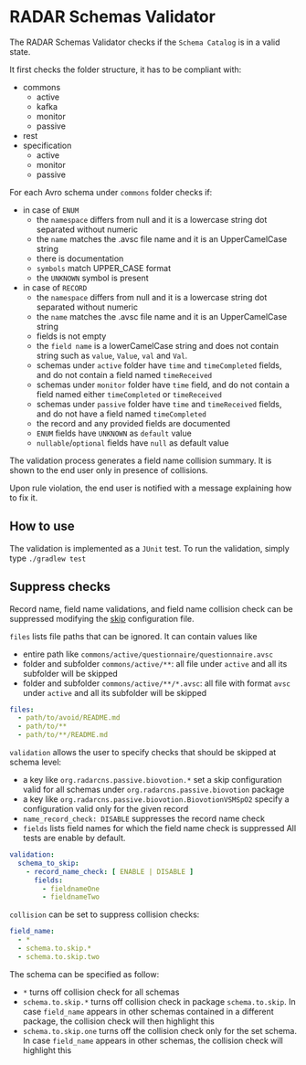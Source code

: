 # RADAR Schemas Validator

The RADAR Schemas Validator checks if the `Schema Catalog` is in a valid state.

It first checks the folder structure, it has to be compliant with:
- commons
  * active
  * kafka
  * monitor
  * passive
- rest
- specification
  * active
  * monitor
  * passive
  
For each Avro schema under `commons` folder checks if:
- in case of `ENUM`
  * the `namespace` differs from null and it is a lowercase string dot separated without numeric
  * the `name` matches the .avsc file name and it is an UpperCamelCase string
  * there is documentation
  * `symbols` match UPPER_CASE format
  * the `UNKNOWN` symbol is present
- in case of `RECORD`
  * the `namespace` differs from null and it is a lowercase string dot separated without numeric
  * the `name` matches the .avsc file name and it is an UpperCamelCase string
  * fields is not empty
  * the `field name` is a lowerCamelCase string and does not contain string such as `value`, `Value`, `val` and `Val`.
  * schemas under `active` folder have `time` and `timeCompleted` fields, and do not contain a field named `timeReceived`
  * schemas under `monitor` folder have `time` field, and do not contain a field named either `timeCompleted` or `timeReceived`
  * schemas under `passive` folder have `time` and `timeReceived` fields, and do not have a field named `timeCompleted`
  * the record and any provided fields are documented
  * `ENUM` fields have `UNKNOWN` as `default` value
  * `nullable`/`optional` fields have `null` as default value 
  
The validation process generates a field name collision summary. It is shown to the end user only in presence of collisions.

Upon rule violation, the end user is notified with a message explaining how to fix it.

## How to use

The validation is implemented as a `JUnit` test. To run the validation, simply type `./gradlew test`

## Suppress checks

Record name, field name validations, and field name collision check can be suppressed modifying the [skip](src/test/resources/skip.yml) configuration file.

`files` lists file paths that can be ignored. It can contain values like
- entire path like `commons/active/questionnaire/questionnaire.avsc`
- folder and subfolder `commons/active/**`: all file under `active` and all its subfolder will be skipped
- folder and subfolder `commons/active/**/*.avsc`: all file with format `avsc` under `active` and all its subfolder will be skipped

```yaml
files:
  - path/to/avoid/README.md
  - path/to/**
  - path/to/**/README.md
``` 

`validation` allows the user to specify checks that should be skipped at schema level:
- a key like `org.radarcns.passive.biovotion.*` set a skip configuration valid for all schemas under `org.radarcns.passive.biovotion` package
- a key like `org.radarcns.passive.biovotion.BiovotionVSMSpO2` specify a configuration valid only for the given record
- `name_record_check: DISABLE` suppresses the record name check
- `fields` lists field names for which the field name check is suppressed
All tests are enable by default.

```yaml
validation:
  schema_to_skip:
    - record_name_check: [ ENABLE | DISABLE ]
      fields:
        - fieldnameOne
        - fieldnameTwo
``` 

`collision` can be set to suppress collision checks:

```yaml
field_name:
  - *
  - schema.to.skip.*
  - schema.to.skip.two
``` 

The schema can be specified as follow:
- `*` turns off collision check for all schemas
- `schema.to.skip.*` turns off collision check in package `schema.to.skip`. In case `field_name` appears in other schemas contained in a different package, the collision check will then highlight this
- `schema.to.skip.one` turns off the collision check only for the set schema. In case `field_name` appears in other schemas, the collision check will highlight this
